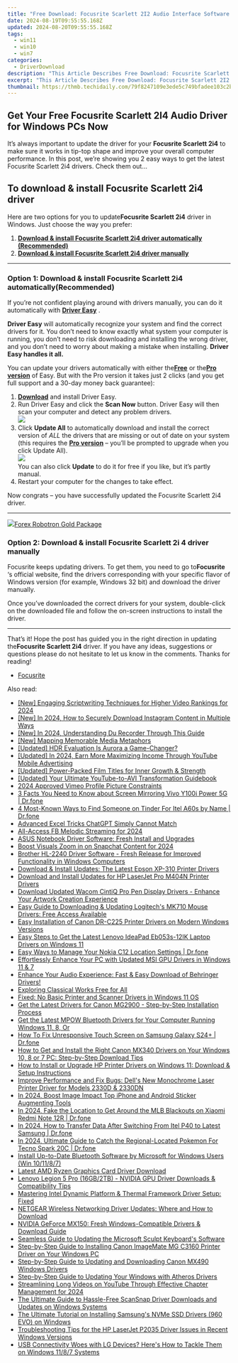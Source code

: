 ```yaml
---
title: "Free Download: Focusrite Scarlett 2I2 Audio Interface Software for PC"
date: 2024-08-19T09:55:55.168Z
updated: 2024-08-20T09:55:55.168Z
tags:
  - win11
  - win10
  - win7
categories:
  - DriverDownload
description: "This Article Describes Free Download: Focusrite Scarlett 2I2 Audio Interface Software for PC"
excerpt: "This Article Describes Free Download: Focusrite Scarlett 2I2 Audio Interface Software for PC"
thumbnail: https://thmb.techidaily.com/79f8247109e3ede5c749bfadee103c2b769f1b6d964f687393a932568d85d036.jpg
---
```


## Get Your Free Focusrite Scarlett 2I4 Audio Driver for Windows PCs Now

It’s always important to update the driver for your **Focusrite Scarlett 2i4** to make sure it works in tip-top shape and improve your overall computer performance. In this post, we’re showing you 2 easy ways to get the latest Focusrite Scarlett 2i4 drivers. Check them out…

## To download & install **Focusrite Scarlett 2i4 driver**

 Here are two options for you to update**Focusrite Scarlett 2i4** driver in Windows. Just choose the way you prefer:

1. **[Download & install Focusrite Scarlett 2i4 driver automatically (Recommended)](https://www.drivereasy.com/knowledge/how-to-update-focusrite-scarlett-2i4-drivers-in-windows/#O1)**
2. **[Download & install Focusrite Scarlett 2i4 driver manually](https://tools.techidaily.com/drivereasy/download/)**

---

### Option 1: Download & install **Focusrite Scarlett 2i4**  automatically(Recommended)

 If you’re not confident playing around with drivers manually, you can do it automatically with **[Driver Easy](https://tools.techidaily.com/drivereasy/download/)**  .

**Driver Easy** will automatically recognize your system and find the correct drivers for it. You don’t need to know exactly what system your computer is running, you don’t need to risk downloading and installing the wrong driver, and you don’t need to worry about making a mistake when installing. **Driver Easy handles it all.**

 You can update your drivers automatically with either the[**Free**](https://tools.techidaily.com/drivereasy/download/) or the[**Pro version**](https://tools.techidaily.com/drivereasy/download/) of Easy. But with the Pro version it takes just 2 clicks (and you get full support and a 30-day money back guarantee):

1. **[Download](https://tools.techidaily.com/drivereasy/download/)**  and install Driver Easy.
2. Run Driver Easy and click the **Scan Now** button. Driver Easy will then scan your computer and detect any problem drivers.  
![](https://images.drivereasy.com/wp-content/uploads/2019/09/scannow.jpg)
3. Click **Update All** to automatically download and install the correct version of _ALL_ the drivers that are missing or out of date on your system (this requires the **[Pro version](https://tools.techidaily.com/drivereasy/download/)**  – you’ll be prompted to upgrade when you click Update All).  
![](https://images.drivereasy.com/wp-content/uploads/2019/09/focusrite-scarlett-2i4-driver.jpg)  
 You can also click **Update** to do it for free if you like, but it’s partly manual.
4. Restart your computer for the changes to take effect.

 Now congrats – you have successfully updated the Focusrite Scarlett 2i4 driver.

---

<!-- affiliate ads begin -->
<a href="https://secure.2checkout.com/order/checkout.php?PRODS=4727541&QTY=1&AFFILIATE=108875&CART=1"><img src="https://secure.avangate.com/images/merchant/5f4f7141b65a730b4efb0e0d51f63e94/products/copy_copy_forexrobotronbox.gif" border="0">Forex Robotron Gold Package</a>
<!-- affiliate ads end -->
### Option 2: Download & install **Focusrite Scarlett 2i** 4 driver manually

 Focusrite keeps updating drivers. To get them, you need to go to**Focusrite** ‘s official website, find the drivers corresponding with your specific flavor of Windows version (for example, Windows 32 bit) and download the driver manually.

 Once you’ve downloaded the correct drivers for your system, double-click on the downloaded file and follow the on-screen instructions to install the driver.

---

 That’s it! Hope the post has guided you in the right direction in updating the**Focusrite Scarlett 2i4** driver. If you have any ideas, suggestions or questions please do not hesitate to let us know in the comments. Thanks for reading!

* [Focusrite](https://tools.techidaily.com/drivereasy/download/)

<ins class="adsbygoogle"
     style="display:block"
     data-ad-format="autorelaxed"
     data-ad-client="ca-pub-7571918770474297"
     data-ad-slot="1223367746"></ins>



<ins class="adsbygoogle"
     style="display:block"
     data-ad-client="ca-pub-7571918770474297"
     data-ad-slot="8358498916"
     data-ad-format="auto"
     data-full-width-responsive="true"></ins>

<span class="atpl-alsoreadstyle">Also read:</span>
<div><ul>
<li><a href="https://facebook-record-videos.techidaily.com/new-engaging-scriptwriting-techniques-for-higher-video-rankings-for-2024/"><u>[New] Engaging Scriptwriting Techniques for Higher Video Rankings for 2024</u></a></li>
<li><a href="https://instagram-video-files.techidaily.com/new-in-2024-how-to-securely-download-instagram-content-in-multiple-ways/"><u>[New] In 2024, How to Securely Download Instagram Content in Multiple Ways</u></a></li>
<li><a href="https://remote-screen-capture.techidaily.com/new-in-2024-understanding-du-recorder-through-this-guide/"><u>[New] In 2024, Understanding Du Recorder Through This Guide</u></a></li>
<li><a href="https://youtube-sure.techidaily.com/apping-memorable-media-metaphors/"><u>[New] Mapping Memorable Media Metaphors</u></a></li>
<li><a href="https://some-techniques.techidaily.com/updated-hdr-evaluation-is-aurora-a-game-changer/"><u>[Updated] HDR Evaluation  Is Aurora a Game-Changer?</u></a></li>
<li><a href="https://youtube-lab.techidaily.com/ed-in-2024-earn-more-maximizing-income-through-youtube-mobile-advertising/"><u>[Updated] In 2024, Earn More  Maximizing Income Through YouTube Mobile Advertising</u></a></li>
<li><a href="https://extra-skills.techidaily.com/updated-power-packed-film-titles-for-inner-growth-and-strength/"><u>[Updated] Power-Packed Film Titles for Inner Growth & Strength</u></a></li>
<li><a href="https://facebook-video-share.techidaily.com/updated-your-ultimate-youtube-to-avi-transformation-guidebook/"><u>[Updated] Your Ultimate YouTube-to-AVI Transformation Guidebook</u></a></li>
<li><a href="https://facebook-video-content.techidaily.com/2024-approved-vimeo-profile-picture-constraints/"><u>2024 Approved  Vimeo Profile Picture Constraints</u></a></li>
<li><a href="https://screen-mirror.techidaily.com/3-facts-you-need-to-know-about-screen-mirroring-vivo-y100i-power-5g-drfone-by-drfone-android/"><u>3 Facts You Need to Know about Screen Mirroring Vivo Y100i Power 5G | Dr.fone</u></a></li>
<li><a href="https://review-topics.techidaily.com/4-most-known-ways-to-find-someone-on-tinder-for-itel-a60s-by-name-drfone-by-drfone-virtual-android/"><u>4 Most-Known Ways to Find Someone on Tinder For Itel A60s by Name | Dr.fone</u></a></li>
<li><a href="https://tech-hub.techidaily.com/advanced-excel-tricks-chatgpt-simply-cannot-match/"><u>Advanced Excel Tricks ChatGPT Simply Cannot Match</u></a></li>
<li><a href="https://facebook-video-content.techidaily.com/all-access-fb-melodic-streaming-for-2024/"><u>All-Access FB Melodic Streaming for 2024</u></a></li>
<li><a href="https://win-dash.techidaily.com/asus-notebook-driver-software-fresh-install-and-upgrades/"><u>ASUS Notebook Driver Software: Fresh Install and Upgrades</u></a></li>
<li><a href="https://article-tips.techidaily.com/boost-visuals-zoom-in-on-snapchat-content-for-2024/"><u>Boost Visuals  Zoom in on Snapchat Content for 2024</u></a></li>
<li><a href="https://win-dash.techidaily.com/brother-hl-2240-driver-software-fresh-release-for-improved-functionality-in-windows-computers/"><u>Brother HL-2240 Driver Software - Fresh Release for Improved Functionality in Windows Computers</u></a></li>
<li><a href="https://win-dash.techidaily.com/download-and-install-updates-the-latest-epson-xp-310-printer-drivers/"><u>Download & Install Updates: The Latest Epson XP-310 Printer Drivers</u></a></li>
<li><a href="https://win-dash.techidaily.com/download-and-install-updates-for-hp-laserjet-pro-m404n-printer-drivers/"><u>Download and Install Updates for HP LaserJet Pro M404N Printer Drivers</u></a></li>
<li><a href="https://win-dash.techidaily.com/download-updated-wacom-cintiq-pro-pen-display-drivers-enhance-your-artwork-creation-experience/"><u>Download Updated Wacom CintiQ Pro Pen Display Drivers - Enhance Your Artwork Creation Experience</u></a></li>
<li><a href="https://win-dash.techidaily.com/easy-guide-to-downloading-and-updating-logitechs-mk710-mouse-drivers-free-access-available/"><u>Easy Guide to Downloading & Updating Logitech's MK710 Mouse Drivers: Free Access Available</u></a></li>
<li><a href="https://win-dash.techidaily.com/easy-installation-of-canon-dr-c225-printer-drivers-on-modern-windows-versions/"><u>Easy Installation of Canon DR-C225 Printer Drivers on Modern Windows Versions</u></a></li>
<li><a href="https://win-dash.techidaily.com/easy-steps-to-get-the-latest-lenovo-ideapad-eb053s-12ik-laptop-drivers-on-windows-11/"><u>Easy Steps to Get the Latest Lenovo IdeaPad Eb053s-12IK Laptop Drivers on Windows 11</u></a></li>
<li><a href="https://android-location.techidaily.com/easy-ways-to-manage-your-nokia-c12-location-settings-drfone-by-drfone-virtual/"><u>Easy Ways to Manage Your Nokia C12 Location Settings | Dr.fone</u></a></li>
<li><a href="https://win-dash.techidaily.com/effortlessly-enhance-your-pc-with-updated-msi-gpu-drivers-in-windows-11-and-7/"><u>Effortlessly Enhance Your PC with Updated MSI GPU Drivers in Windows 11 & 7</u></a></li>
<li><a href="https://win-dash.techidaily.com/enhance-your-audio-experience-fast-and-easy-download-of-behringer-drivers/"><u>Enhance Your Audio Experience: Fast & Easy Download of Behringer Drivers!</u></a></li>
<li><a href="https://extra-tips.techidaily.com/exploring-classical-works-free-for-all/"><u>Exploring Classical Works  Free for All</u></a></li>
<li><a href="https://win-dash.techidaily.com/fixed-no-basic-printer-and-scanner-drivers-in-windows-11-os/"><u>Fixed: No Basic Printer and Scanner Drivers in Windows 11 OS</u></a></li>
<li><a href="https://win-dash.techidaily.com/get-the-latest-drivers-for-canon-mg2900-step-by-step-installation-process/"><u>Get the Latest Drivers for Canon MG2900 - Step-by-Step Installation Process</u></a></li>
<li><a href="https://win-dash.techidaily.com/get-the-latest-mpow-bluetooth-drivers-for-your-computer-running-windows-11-8-or/"><u>Get the Latest MPOW Bluetooth Drivers for Your Computer Running Windows 11, 8, Or</u></a></li>
<li><a href="https://fix-guide.techidaily.com/how-to-fix-unresponsive-touch-screen-on-samsung-galaxy-s24plus-drfone-by-drfone-fix-android-problems-fix-android-problems/"><u>How To Fix Unresponsive Touch Screen on Samsung Galaxy S24+ | Dr.fone</u></a></li>
<li><a href="https://win-dash.techidaily.com/how-to-get-and-install-the-right-canon-mx340-drivers-on-your-windows-10-8-or-7-pc-step-by-step-download-tips/"><u>How to Get and Install the Right Canon MX340 Drivers on Your Windows 10, 8 or 7 PC: Step-by-Step Download Tips</u></a></li>
<li><a href="https://win-dash.techidaily.com/how-to-install-or-upgrade-hp-printer-drivers-on-windows-11-download-and-setup-instructions/"><u>How to Install or Upgrade HP Printer Drivers on Windows 11: Download & Setup Instructions</u></a></li>
<li><a href="https://win-dash.techidaily.com/improve-performance-and-fix-bugs-dells-new-monochrome-laser-printer-driver-for-models-2330d-and-2330dn/"><u>Improve Performance and Fix Bugs: Dell's New Monochrome Laser Printer Driver for Models 2330D & 2330DN</u></a></li>
<li><a href="https://extra-information.techidaily.com/in-2024-boost-image-impact-top-iphone-and-android-sticker-augmenting-tools/"><u>In 2024, Boost Image Impact  Top iPhone and Android Sticker Augmenting Tools</u></a></li>
<li><a href="https://review-topics.techidaily.com/in-2024-fake-the-location-to-get-around-the-mlb-blackouts-on-xiaomi-redmi-note-12r-drfone-by-drfone-virtual-android/"><u>In 2024, Fake the Location to Get Around the MLB Blackouts on Xiaomi Redmi Note 12R | Dr.fone</u></a></li>
<li><a href="https://android-transfer.techidaily.com/in-2024-how-to-transfer-data-after-switching-from-itel-p40-to-latest-samsung-drfone-by-drfone-transfer-from-android-transfer-from-android/"><u>In 2024, How to Transfer Data After Switching From Itel P40 to Latest Samsung | Dr.fone</u></a></li>
<li><a href="https://android-pokemon-go.techidaily.com/in-2024-ultimate-guide-to-catch-the-regional-located-pokemon-for-tecno-spark-20c-drfone-by-drfone-virtual-android/"><u>In 2024, Ultimate Guide to Catch the Regional-Located Pokemon For Tecno Spark 20C | Dr.fone</u></a></li>
<li><a href="https://win-dash.techidaily.com/install-up-to-date-bluetooth-software-by-microsoft-for-windows-users-win-101187/"><u>Install Up-to-Date Bluetooth Software by Microsoft for Windows Users (Win 10/11/8/7)</u></a></li>
<li><a href="https://win-dash.techidaily.com/latest-amd-ryzen-graphics-card-driver-download/"><u>Latest AMD Ryzen Graphics Card Driver Download</u></a></li>
<li><a href="https://win-dash.techidaily.com/lenovo-legion-5-pro-16gb2tb-nvidia-gpu-driver-downloads-and-compatibility-tips/"><u>Lenovo Legion 5 Pro (16GB/2TB) - NVIDIA GPU Driver Downloads & Compatibility Tips</u></a></li>
<li><a href="https://win-dash.techidaily.com/1722974613421-mastering-intel-dynamic-platform-and-thermal-framework-driver-setup-fixed/"><u>Mastering Intel Dynamic Platform & Thermal Framework Driver Setup: Fixed</u></a></li>
<li><a href="https://win-dash.techidaily.com/netgear-wireless-networking-driver-updates-where-and-how-to-download/"><u>NETGEAR Wireless Networking Driver Updates: Where and How to Download</u></a></li>
<li><a href="https://win-dash.techidaily.com/nvidia-geforce-mx150-fresh-windows-compatible-drivers-and-download-guide/"><u>NVIDIA GeForce MX150: Fresh Windows-Compatible Drivers & Download Guide</u></a></li>
<li><a href="https://win-dash.techidaily.com/seamless-guide-to-updating-the-microsoft-sculpt-keyboards-software/"><u>Seamless Guide to Updating the Microsoft Sculpt Keyboard's Software</u></a></li>
<li><a href="https://win-dash.techidaily.com/step-by-step-guide-to-installing-canon-imagemate-mg-c3160-printer-driver-on-your-windows-pc/"><u>Step-by-Step Guide to Installing Canon ImageMate MG C3160 Printer Driver on Your Windows PC</u></a></li>
<li><a href="https://win-dash.techidaily.com/step-by-step-guide-to-updating-and-downloading-canon-mx490-windows-drivers/"><u>Step-by-Step Guide to Updating and Downloading Canon MX490 Windows Drivers</u></a></li>
<li><a href="https://win-dash.techidaily.com/step-by-step-guide-to-updating-your-windows-with-atheros-drivers/"><u>Step-by-Step Guide to Updating Your Windows with Atheros Drivers</u></a></li>
<li><a href="https://facebook-record-videos.techidaily.com/streamlining-long-videos-on-youtube-through-effective-chapter-management-for-2024/"><u>Streamlining Long Videos on YouTube Through Effective Chapter Management for 2024</u></a></li>
<li><a href="https://win-dash.techidaily.com/the-ultimate-guide-to-hassle-free-scansnap-driver-downloads-and-updates-on-windows-systems/"><u>The Ultimate Guide to Hassle-Free ScanSnap Driver Downloads and Updates on Windows Systems</u></a></li>
<li><a href="https://win-dash.techidaily.com/the-ultimate-tutorial-on-installing-samsungs-nvme-ssd-drivers-960-evo-on-windows/"><u>The Ultimate Tutorial on Installing Samsung's NVMe SSD Drivers (960 EVO) on Windows</u></a></li>
<li><a href="https://win-dash.techidaily.com/troubleshooting-tips-for-the-hp-laserjet-p2035-driver-issues-in-recent-windows-versions/"><u>Troubleshooting Tips for the HP LaserJet P2035 Driver Issues in Recent Windows Versions</u></a></li>
<li><a href="https://win-dash.techidaily.com/usb-connectivity-woes-with-lg-devices-heres-how-to-tackle-them-on-windows-1187-systems/"><u>USB Connectivity Woes with LG Devices? Here's How to Tackle Them on Windows 11/8/7 Systems</u></a></li>
</ul></div>
